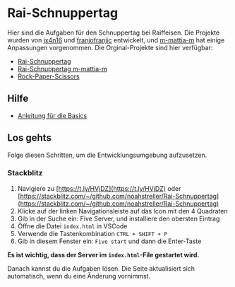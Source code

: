 # Rai-Schnuppertag

Hier sind die Aufgaben für den Schnuppertag bei Raiffeisen. Die Projekte wurden von [jx4n16](https://github.com/jx4n16) und [franjofranjic](https://github.com/franjofranjic) entwickelt, und [m-mattia-m](https://github.com/m-mattia-m) hat einige Anpassungen vorgenommen. Die Orginal-Projekte sind hier verfügbar:

- [Rai-Schnuppertag](https://github.com/franjofranjic/Rai-Schnuppertag)
- [Rai-Schnuppertag m-mattia-m](https://github.com/m-mattia-m/Rai-Schnuppertag)
- [Rock-Paper-Scissors](https://github.com/jx4n16/Rock-Paper-Scissors)

## Hilfe

- [Anleitung für die Basics](/anleitung.md)

## Los gehts

Folge diesen Schritten, um die Entwicklungsumgebung aufzusetzen. <!--- Du kannst entweder lokal auf dem Laptop arbeiten oder die Aufgaben in einer Web-basierten Umgebung lösen. -->

<!--- 
### Lokal

1. Lade dir [VSCode](https://code.visualstudio.com) herunter: `winget install Microsoft.VisualStudioCode` **(Nicht verwechseln mit Visual Studio! Das Icon soll blau sein, nicht violett)**
2. Lade dir das Projekt herunter:
   1. [https://t.ly/DXP1N](https://t.ly/DXP1N) oder [https://github.com/noahstreller/Rai-Schnuppertag](https://github.com/noahstreller/Rai-Schnuppertag)
   2. Auf den grünen Button mit dem Label "**<> Code**" klicken, und "ZIP herunterladen" auswählen
   3. Extrahiere den Ordner
   4. Öffne den Ordner in VSCode
3. Klicke auf der linken Navigationsleiste auf das Icon mit den 4 Quadraten
4. Gib in der Suche ein: Five Server, und installiere den obersten Eintrag
5. Öffne die Datei `index.html` in VSCode
6. Verwende die Tastenkombination `CTRL + SHIFT + P`
7. Gib in diesem Fenster ein: `Five start` und dann die Enter-Taste
-->

### Stackblitz

1. Navigiere zu [https://t.ly/HVjDZ](https://t.ly/HVjDZ) oder [https://stackblitz.com/~/github.com/noahstreller/Rai-Schnuppertag](https://stackblitz.com/~/github.com/noahstreller/Rai-Schnuppertag)
2. Klicke auf der linken Navigationsleiste auf das Icon mit den 4 Quadraten
3. Gib in der Suche ein: Five Server, und installiere den obersten Eintrag
4. Öffne die Datei `index.html` in VSCode
5. Verwende die Tastenkombination `CTRL + SHIFT + P`
6. Gib in diesem Fenster ein: `Five start` und dann die Enter-Taste

**Es ist wichtig, dass der Server im `index.html`-File gestartet wird.**

Danach kannst du die Aufgaben lösen. Die Seite aktualisiert sich automatisch, wenn du eine Änderung vornimmst.
